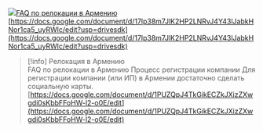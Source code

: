 ![](https://drive-thirdparty.googleusercontent.com/64/type/application/vnd.google-apps.document)[FAQ по релокации в Армению](https://docs.google.com/document/d/17lp38m7JlK2HP2LNRvJ4Y43lJabkHNor1ca5_uyRWlc/edit?usp=drivesdk)  
[https://docs.google.com/document/d/17lp38m7JlK2HP2LNRvJ4Y43lJabkHNor1ca5_uyRWlc/edit?usp=drivesdk](https://docs.google.com/document/d/17lp38m7JlK2HP2LNRvJ4Y43lJabkHNor1ca5_uyRWlc/edit?usp=drivesdk)

> [!info] Релокация в Армению  
> FAQ по релокации в Армению Процесс регистрации компании Для регистрации компании (или ИП) в Армении достаточно сделать социальную карты.  
> [https://docs.google.com/document/d/1PUZQpJ4TkGikECZkJXizZXwgdi0sKbbFFoHW-l2-o0E/edit](https://docs.google.com/document/d/1PUZQpJ4TkGikECZkJXizZXwgdi0sKbbFFoHW-l2-o0E/edit)